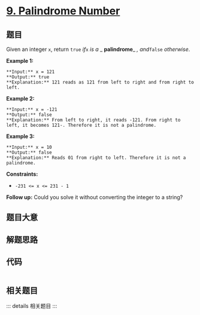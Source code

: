 # [9. Palindrome Number](https://leetcode.com/problems/palindrome-number)

## 题目

Given an integer `x`, return `true` _if_`x` _is a_ _ **palindrome**_ _,
and_`false` _otherwise_.



**Example 1:**

    
    
    **Input:** x = 121
    **Output:** true
    **Explanation:** 121 reads as 121 from left to right and from right to left.
    

**Example 2:**

    
    
    **Input:** x = -121
    **Output:** false
    **Explanation:** From left to right, it reads -121. From right to left, it becomes 121-. Therefore it is not a palindrome.
    

**Example 3:**

    
    
    **Input:** x = 10
    **Output:** false
    **Explanation:** Reads 01 from right to left. Therefore it is not a palindrome.
    



**Constraints:**

  * `-231 <= x <= 231 - 1`



**Follow up:** Could you solve it without converting the integer to a string?


## 题目大意

## 解题思路

## 代码

```javascript

```

## 相关题目

::: details 相关题目
:::
